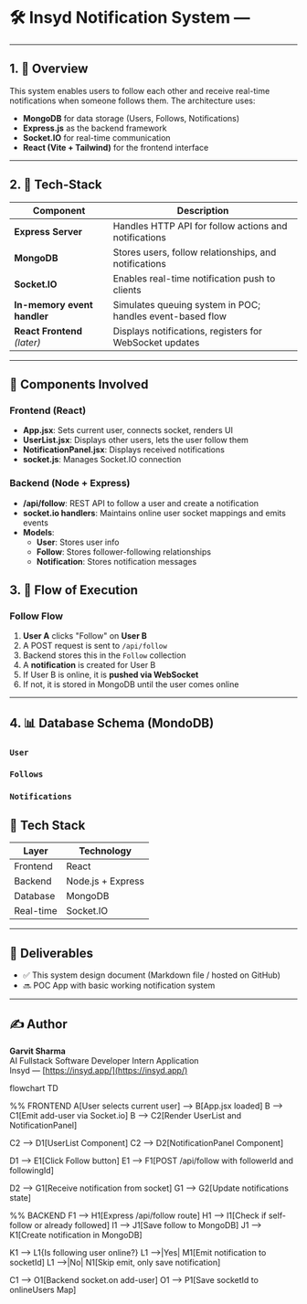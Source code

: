 # 🛠️ Insyd Notification System — 

---

## 1. 📌 Overview

This system enables users to follow each other and receive real-time notifications when someone follows them. The architecture uses:

- **MongoDB** for data storage (Users, Follows, Notifications)
- **Express.js** as the backend framework
- **Socket.IO** for real-time communication
- **React (Vite + Tailwind)** for the frontend interface

---

## 2. 🧩 Tech-Stack

| Component | Description |
|----------|-------------|
| **Express Server** | Handles HTTP API for follow actions and notifications |
| **MongoDB** | Stores users, follow relationships, and notifications |
| **Socket.IO** | Enables real-time notification push to clients |
| **In-memory event handler** | Simulates queuing system in POC; handles event-based flow |
| **React Frontend** *(later)* | Displays notifications, registers for WebSocket updates |

---

## 🧩 Components Involved

### Frontend (React)
- **App.jsx**: Sets current user, connects socket, renders UI
- **UserList.jsx**: Displays other users, lets the user follow them
- **NotificationPanel.jsx**: Displays received notifications
- **socket.js**: Manages Socket.IO connection

### Backend (Node + Express)
- **/api/follow**: REST API to follow a user and create a notification
- **socket.io handlers**: Maintains online user socket mappings and emits events
- **Models**:
  - **User**: Stores user info
  - **Follow**: Stores follower-following relationships
  - **Notification**: Stores notification messages

## 3. 🔄 Flow of Execution

### Follow Flow

1. **User A** clicks "Follow" on **User B**
2. A POST request is sent to `/api/follow`
3. Backend stores this in the `Follow` collection
4. A **notification** is created for User B
5. If User B is online, it is **pushed via WebSocket**
6. If not, it is stored in MongoDB until the user comes online

---

## 4. 📊 Database Schema (MondoDB)

### `User`
### `Follows`
### `Notifications`


## 🧰 Tech Stack

| Layer         | Technology                  |
|---------------|-----------------------------|
| Frontend      | React                       |
| Backend       | Node.js + Express           |
| Database      | MongoDB                     |
| Real-time     | Socket.IO                   |

---

## 📄 Deliverables

- ✅ This system design document (Markdown file / hosted on GitHub)
- 🔜 POC App with basic working notification system

---

## ✍️ Author

**Garvit Sharma**  
AI Fullstack Software Developer Intern Application  
Insyd — [https://insyd.app/](https://insyd.app/)











flowchart TD

%% FRONTEND
A[User selects current user] --> B[App.jsx loaded]
B --> C1[Emit add-user via Socket.io]
B --> C2[Render UserList and NotificationPanel]

C2 --> D1[UserList Component]
C2 --> D2[NotificationPanel Component]

D1 --> E1[Click Follow button]
E1 --> F1[POST /api/follow with followerId and followingId]

D2 --> G1[Receive notification from socket]
G1 --> G2[Update notifications state]

%% BACKEND
F1 --> H1[Express /api/follow route]
H1 --> I1[Check if self-follow or already followed]
I1 --> J1[Save follow to MongoDB]
J1 --> K1[Create notification in MongoDB]

K1 --> L1{Is following user online?}
L1 -->|Yes| M1[Emit notification to socketId]
L1 -->|No| N1[Skip emit, only save notification]

C1 --> O1[Backend socket.on add-user]
O1 --> P1[Save socketId to onlineUsers Map]

